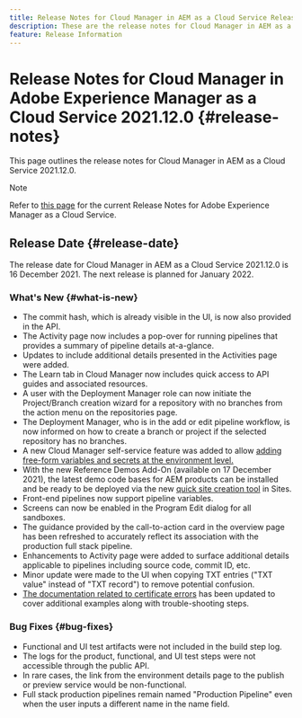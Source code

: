 ```yaml
---
title: Release Notes for Cloud Manager in AEM as a Cloud Service Release 2021.12.0
description: These are the release notes for Cloud Manager in AEM as a Cloud Service release 2021.12.0.
feature: Release Information
---
```


# Release Notes for Cloud Manager in Adobe Experience Manager as a Cloud Service 2021.12.0 {#release-notes}

This page outlines the release notes for Cloud Manager in AEM as a Cloud Service 2021.12.0.

>[!NOTE]
>
>Refer to [this page](/help/release-notes/release-notes-cloud/release-notes-current.md) for the current Release Notes for Adobe Experience Manager as a Cloud Service.

## Release Date {#release-date}

The release date for Cloud Manager in AEM as a Cloud Service 2021.12.0 is 16 December 2021. The next release is planned for January 2022.

### What's New {#what-is-new}

* The commit hash, which is already visible in the UI, is now also provided in the API.
* The Activity page now includes a pop-over for running pipelines that provides a summary of pipeline details at-a-glance.
* Updates to include additional details presented in the Activities page were added.
* The Learn tab in Cloud Manager now includes quick access to API guides and associated resources.
* A user with the Deployment Manager role can now initiate the Project/Branch creation wizard for a repository with no branches from the action menu on the repositories page.
* The Deployment Manager, who is in the add or edit pipeline workflow, is now informed on how to create a branch or project if the selected repository has no branches.
* A new Cloud Manager self-service feature was added to allow [adding free-form variables and secrets at the environment level.](/help/implementing/cloud-manager/environment-variables.md)
* With the new Reference Demos Add-On (available on 17 December 2021), the latest demo code bases for AEM products can be installed and be ready to be deployed via the new [quick site creation tool](/help/journey-sites/quick-site/overview.md) in Sites.
* Front-end pipelines now support pipeline variables.
* Screens can now be enabled in the Program Edit dialog for all sandboxes.
* The guidance provided by the call-to-action card in the overview page has been refreshed to accurately reflect its association with the production full stack pipeline.
* Enhancements to Activity page were added to surface additional details applicable to pipelines including source code, commit ID, etc.
* Minor update were made to the UI when copying TXT entries ("TXT value" instead of "TXT record") to remove potential confusion.
* [The documentation related to certificate errors](/help/implementing/cloud-manager/managing-ssl-certifications/add-ssl-certificate.md#certificate-errors) has been updated to cover additional examples along with trouble-shooting steps.

### Bug Fixes {#bug-fixes}

* Functional and UI test artifacts were not included in the build step log.
* The logs for the product, functional, and UI test steps were not accessible through the public API.
* In rare cases, the link from the environment details page to the publish or preview service would be non-functional.
* Full stack production pipelines remain named "Production Pipeline" even when the user inputs a different name in the name field. 
